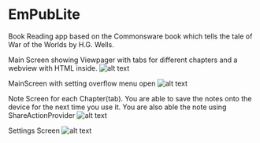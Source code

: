 # EmPubLite
Book Reading app based on the Commonsware book which tells the tale of War of the Worlds by H.G. Wells.

Main Screen showing Viewpager with tabs for different chapters and a webview with HTML inside.
![alt text](https://i.imgur.com/zjFqTuc.png)


MainScreen with setting overflow menu open
![alt text](https://i.imgur.com/v96gWg3.png)

Note Screen for each Chapter(tab).  You are able to save the notes onto the device for the next time you use it.  You are also able the note using ShareActionProvider
![alt text](https://i.imgur.com/RL5cnGi.png)

Settings Screen
![alt text](https://i.imgur.com/aKToU0t.png)


